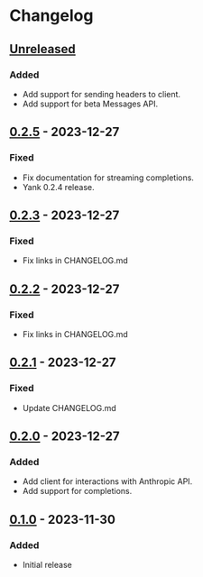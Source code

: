 # Changelog

## [Unreleased]

### Added

- Add support for sending headers to client.
- Add support for beta Messages API.

## [0.2.5] - 2023-12-27

### Fixed

- Fix documentation for streaming completions.
- Yank 0.2.4 release.

## [0.2.3] - 2023-12-27

### Fixed

- Fix links in CHANGELOG.md

## [0.2.2] - 2023-12-27

### Fixed

- Fix links in CHANGELOG.md

## [0.2.1] - 2023-12-27

### Fixed

- Update CHANGELOG.md

## [0.2.0] - 2023-12-27

### Added

- Add client for interactions with Anthropic API.
- Add support for completions.

## [0.1.0] - 2023-11-30

### Added

- Initial release

[Unreleased]: https://github.com/dickdavis/anthropic-rb/compare/v0.2.5...HEAD
[0.2.5]: https://github.com/dickdavis/anthropic-rb/compare/v0.2.3...v0.2.5
[0.2.3]: https://github.com/dickdavis/anthropic-rb/compare/v0.2.2...v0.2.3
[0.2.2]: https://github.com/dickdavis/anthropic-rb/compare/v0.2.1...v0.2.2
[0.2.1]: https://github.com/dickdavis/anthropic-rb/compare/v0.2.0...v0.2.1
[0.2.0]: https://github.com/dickdavis/anthropic-rb/compare/v0.1.0...v0.2.0
[0.1.0]: https://github.com/dickdavis/anthropic-rb/releases/tag/v0.1.0
